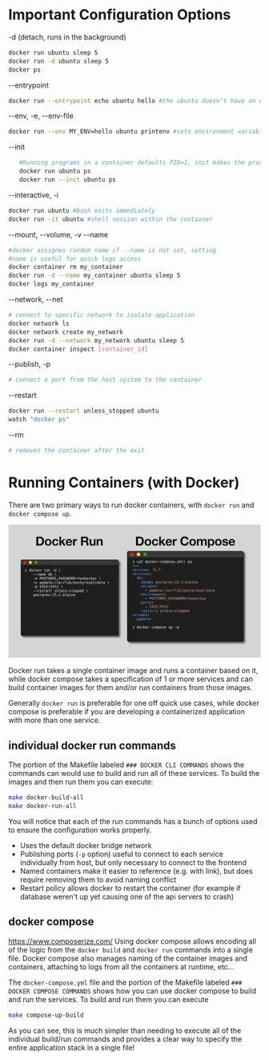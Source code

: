 # Important Configuration Options

-d (detach, runs in the background)
```bash
docker run ubuntu sleep 5
docker run -d ubuntu sleep 5 
docker ps
```
--entrypoint
```bash
docker run --entrypoint echo ubuntu hello #the ubuntu doesn't have an entry point by default
```
--env, -e, --env-file
```bash
docker run --env MY_ENV=hello ubuntu printenv #sets environment variables at runtime
```
--init
```bash
   #Running programs in a container defaults PID=1, init makes the process a subprocess
   docker run ubuntu ps
   docker run --init ubuntu ps
```
--interactive, -i
```bash
docker run ubuntu #bash exits immediately
docker run -it ubuntu #shell session within the container
```
--mount, --volume, -v 
--name
```bash
#docker assignes random name if --name is not set, setting
#name is useful for quick logs access
docker container rm my_container
docker run -d --name my_container ubuntu sleep 5
docker logs my_container

```
--network, --net
```bash
# connect to specific network to isolate application
docker network ls
docker network create my_network 
docker run -d --network my_network ubuntu sleep 5
docker container inspect [container_id]

```
--publish, -p
```bash
# connect a port from the host system to the container
```
--restart
```bash
docker run --restart unless_stopped ubuntu
watch "docker ps"
```
--rm
```bash
# removes the container after the exit
```


# Running Containers (with Docker)

There are two primary ways to run docker containers, with `docker run` and `docker compose up`. 

![](./readme-assets/docker-run-compose.jpeg)

Docker run takes a single container image and runs a container based on it, while docker compose takes a specification of 1 or more services and can build container images for them and/or run containers from those images.

Generally `docker run` is preferable for one off quick use cases, while docker compose is preferable if you are developing a containerized application with more than one service.

## individual docker run commands

The portion of the Makefile labeled `### DOCKER CLI COMMANDS` shows the commands can would use to build and run all of these services. To build the images and then run them you can execute:

```bash
make docker-build-all
make docker-run-all
```

You will notice that each of the run commands has a bunch of options used to ensure the configuration works properly.

- Uses the default docker bridge network
- Publishing ports (`-p` option) useful to connect to each service individually from host, but only necessary to connect to the frontend
- Named containers make it easier to reference (e.g. with link), but does require removing them to avoid naming conflict
- Restart policy allows docker to restart the container (for example if database weren't up yet causing one of the api servers to crash)

## docker compose
https://www.composerize.com/
Using docker compose allows encoding all of the logic from the `docker build` and `docker run` commands into a single file. Docker compose also manages naming of the container images and containers, attaching to logs from all the containers at runtime, etc...

The `docker-compose.yml` file and the portion of the Makefile labeled `### DOCKER COMPOSE COMMANDS` shows how you can use docker compose to build and run the services. To build and run them you can execute

```bash
make compose-up-build
```

As you can see, this is much simpler than needing to execute all of the individual build/run commands and provides a clear way to specify the entire application stack in a single file!

